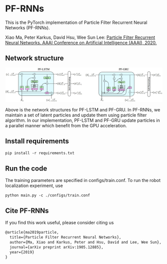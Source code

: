 # PF-RNNs

This is the PyTorch implementation of Particle Filter Recurrent Neural Networks (PF-RNNs).

Xiao Ma, Peter Karkus, David Hsu, Wee Sun Lee: [Particle Filter Recurrent Neural Networks. AAAI Conference on Artificial Intelligence (AAAI), 2020. ](https://arxiv.org/abs/1905.12885)

## Network structure

<img src="imgs/networks.jpg"/>

Above is the network structures for PF-LSTM and PF-GRU. In PF-RNNs, we maintain a set of latent particles and update them using particle filter algorithm. In our implementation, PF-LSTM and PF-GRU update particles in a parallel manner which benefit from the GPU acceleration.

## Install requirements
```
pip install -r requirements.txt
```

## Run the code
The training parameters are specified in configs/train.conf. To run the robot localization experiment, use
```
python main.py -c ./configs/train.conf
```

## Cite PF-RNNs
If you find this work useful, please consider citing us
```
@article{ma2019particle,
  title={Particle Filter Recurrent Neural Networks},
  author={Ma, Xiao and Karkus, Peter and Hsu, David and Lee, Wee Sun},
  journal={arXiv preprint arXiv:1905.12885},
  year={2019}
}
```
